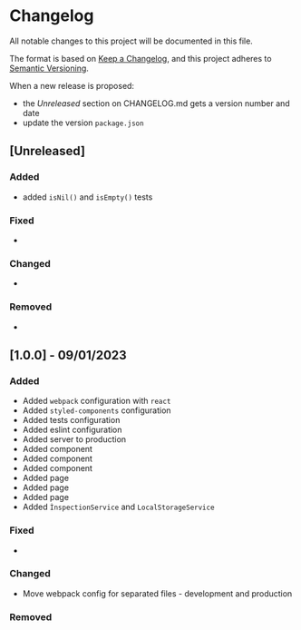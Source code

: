 # Changelog

All notable changes to this project will be documented in this file.

The format is based on [Keep a Changelog](https://keepachangelog.com/en/1.0.0/),
and this project adheres to [Semantic Versioning](https://semver.org/spec/v2.0.0.html).

When a new release is proposed:

- the _Unreleased_ section on CHANGELOG.md gets a version number and date
- update the version `package.json`

## [Unreleased]

### Added

- added `isNil()` and `isEmpty()` tests

### Fixed

-

### Changed

-

### Removed

-

## [1.0.0] - 09/01/2023
### Added

- Added `webpack` configuration with `react`
- Added `styled-components` configuration
- Added tests configuration
- Added eslint configuration
- Added server to production
- Added <Card /> component
- Added <Loading /> component
- Added <NavList /> component
- Added <AddSearch /> page
- Added <Searches /> page
- Added <Base /> page
- Added `ÌnspectionService` and `LocalStorageService`

### Fixed

-

### Changed

- Move webpack config for separated files - development and production

### Removed
